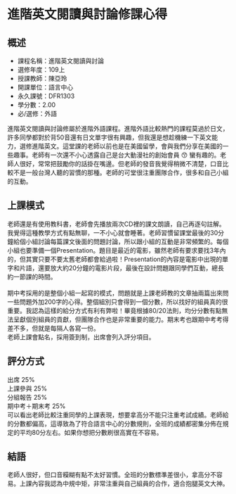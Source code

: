 # 進階英文閱讀與討論修課心得
## 概述
- 課程名稱：進階英文閱讀與討論
- 選修年度：109上
- 授課教師：陳亞玲
- 開課單位：語言中心  
- 永久課號：DFR1303
- 學分數：2.00
- 必/選修：外語

進階英文閱讀與討論修屬於進階外語課程。進階外語比較熱門的課程莫過於日文，許多同學都對於背50音還有日文單字很有興趣，但我還是想趁機練一下英文能力，選修進階英文。這堂課的老師以前也是在美國留學，會與我們分享在美國的一些趣事。老師有一次還不小心透露自己是台大動漫社的創始會員 😙 蠻有趣的。老師人很好，常常把鼓勵你的話掛在嘴邊。但老師的發音我覺得稍微不清楚，口音比較不是一般台灣人聽的習慣的那種。老師的可堂很注重團隊合作，很多和自己小組的互動。

## 上課模式
老師還是有使用教科書，老師會先播放兩次CD裡的課文朗讀，自己再逐句註解。我覺得這種教學方式有點無聊，一不小心就會睡著。老師習慣留課堂最後的30分鐘給個小組討論每篇課文後面的問題討論，所以跟小組的互動是非常頻繁的。每個小組也要準備一個Presentation。題目是最近的電影，雖然老師有要求要找3年內的，但其實只要不要太舊老師都會給過啦！Presentation的內容是電影中出現的單字和片語，還要放大約20分鐘的電影片段，最後在設計問題跟同學們互動，總長約一節課的時間。<br/><br/>
期中考採用的是整個小組一起寫的模式，問題就是上課老師教的文章抽兩篇出來問一些問題外加200字的心得。整個組別只會得到一個分數，所以找好的組員真的很重要。我認為這樣的給分方式有利有弊啦！畢竟根據80/20法則，均分分數有點無法呈獻個別組員的貢獻，但團隊合作也是非常重要的能力。期末考也跟期中考考得差不多，但就是每隔人各寫一份。<br/>
老師上課會點名，採用簽到制，出席會列入評分項目。

## 評分方式
出席 25% <br/>
上課參與 25%<br/>
分組報告 25% <br/>
期中考＋期末考 25% <br/>
可以看出老師比較注重同學的上課表現，想要拿高分不能只注重考試成績。老師給的分數都偏高，這導致為了符合語言中心的分數規則，全班的成績都密集分佈在規定的平均80分左右。如果你想把分數刷很高實在不容易。

## 結語
老師人很好，但口音糢糊有點不太好習慣。全班的分數標準差很小，拿高分不容易。上課內容我認為中規中矩，非常注重與自己組員的合作，適合抱腿英文大神。


